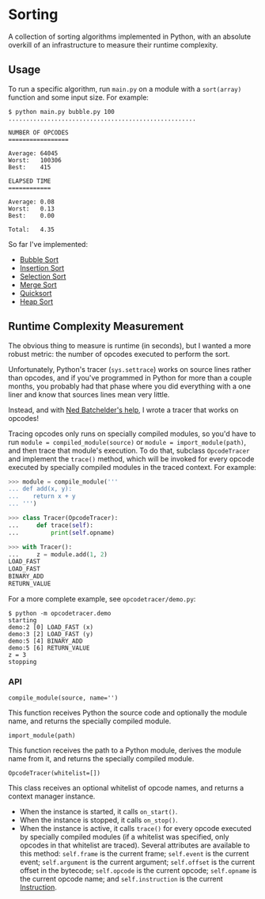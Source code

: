 # Sorting

A collection of sorting algorithms implemented in Python, with an absolute overkill of an infrastructure to
measure their runtime complexity.

## Usage

To run a specific algorithm, run ``main.py`` on a module with a ``sort(array)`` function and some input size.
For example:

```shell
$ python main.py bubble.py 100
.....................................................

NUMBER OF OPCODES
=================

Average: 64045
Worst:   100306
Best:    415

ELAPSED TIME
============

Average: 0.08
Worst:   0.13
Best:    0.00

Total:   4.35
```

So far I've implemented:

- [Bubble Sort](https://en.wikipedia.org/wiki/Bubble_sort)
- [Insertion Sort](https://en.wikipedia.org/wiki/Insertion_sort)
- [Selection Sort](https://en.wikipedia.org/wiki/Selection_sort)
- [Merge Sort](https://en.wikipedia.org/wiki/Merge_sort)
- [Quicksort](https://en.wikipedia.org/wiki/Quicksort)
- [Heap Sort](https://en.wikipedia.org/wiki/Heapsort)

## Runtime Complexity Measurement

The obvious thing to measure is runtime (in seconds), but I wanted a more robust metric: the number of opcodes
executed to perform the sort.

Unfortunately, Python's tracer (``sys.settrace``) works on source lines rather than opcodes, and if you've programmed
in Python for more than a couple months, you probably had that phase where you did everything with a one liner and know
that sources lines mean very little.

Instead, and with [Ned Batchelder's help](https://nedbatchelder.com/blog/200804/wicked_hack_python_bytecode_tracing.html),
I wrote a tracer that works on opcodes! 

Tracing opcodes only runs on specially compiled modules, so you'd have to run ``module = compiled_module(source)``
or ``module = import_module(path)``, and then trace that module's execution. To do that, subclass ``OpcodeTracer``
and implement the ``trace()`` method, which will be invoked for every opcode executed by specially compiled modules
in the traced context. For example:

```python
>>> module = compile_module('''
... def add(x, y):
...    return x + y
... ''')

>>> class Tracer(OpcodeTracer):
...     def trace(self):
...         print(self.opname)

>>> with Tracer():
...     z = module.add(1, 2)
LOAD_FAST
LOAD_FAST
BINARY_ADD
RETURN_VALUE
```

For a more complete example, see ``opcodetracer/demo.py``:

```shell
$ python -m opcodetracer.demo
starting
demo:2 [0] LOAD_FAST (x)
demo:3 [2] LOAD_FAST (y)
demo:5 [4] BINARY_ADD
demo:5 [6] RETURN_VALUE
z = 3
stopping
```

### API

``compile_module(source, name='')``

This function receives Python the source code and optionally the module name, and returns the specially compiled module.

``import_module(path)``

This function receives the path to a Python module, derives the module name from it, and returns the specially compiled
module.

``OpcodeTracer(whitelist=[])``

This class receives an optional whitelist of opcode names, and returns a context manager instance.
- When the instance is started, it calls ``on_start()``.
- When the instance is stopped, it calls ``on_stop()``.
- When the instance is active, it calls ``trace()`` for every opcode executed by specially compiled modules (if a
  whitelist was specified, only opcodes in that whitelist are traced). Several attributes are available to this
  method: ``self.frame`` is the current frame; ``self.event`` is the current event; ``self.argument`` is the current
  argument; ``self.offset`` is the current offset in the bytecode; ``self.opcode`` is the current opcode;
  ``self.opname`` is the current opcode name; and ``self.instruction`` is the current
  [Instruction](https://docs.python.org/3/library/dis.html#dis.Instruction).
